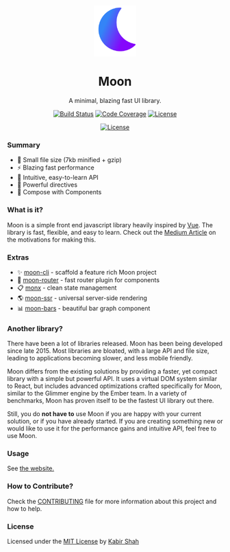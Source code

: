 <p align="center"><a href="https://kingpixil.github.io/moon" target="_blank"><img width="100"src="https://raw.githubusercontent.com/KingPixil/moon/gh-pages/img/logo.png"></a></p>
<h1 align="center">Moon</h1>
<p align="center">A minimal, blazing fast UI library.</p>
<p align="center">
  <a href="https://travis-ci.org/KingPixil/moon"><img src="https://travis-ci.org/KingPixil/moon.svg?branch=master" alt="Build Status"></a>
  <a href="https://codecov.io/gh/KingPixil/moon"><img src="https://codecov.io/gh/KingPixil/moon/branch/master/graph/badge.svg" alt="Code Coverage"></a>
  <a href="https://kingpixil.github.io/license"><img src="https://img.shields.io/badge/license-MIT-blue.svg" alt="License"></a>
</p>
<p align="center">
  <a href="https://saucelabs.com/u/KingPixil"><img src="https://saucelabs.com/browser-matrix/KingPixil.svg" alt="License"></a>
</p>

### Summary

- :tada: Small file size (7kb minified + gzip)
- :zap: Blazing fast performance
- :rocket: Intuitive, easy-to-learn API
- :gem: Powerful directives
- :hammer: Compose with Components

### What is it?

Moon is a simple front end javascript library heavily inspired by [Vue](https://vuejs.org). The library is fast, flexible, and easy to learn. Check out the [Medium Article](https://hackernoon.com/introducing-moon-1d44a99635f0) on the motivations for making this.

### Extras

* ✨ [moon-cli](https://github.com/KingPixil/moon-cli) - scaffold a feature rich Moon project
* 🚩 [moon-router](https://github.com/KingPixil/moon-router) - fast router plugin for components
* 📋 [monx](https://github.com/KingPixil/monx) - clean state management
* 🌎 [moon-ssr](https://github.com/KingPixil/moon-ssr) - universal server-side rendering
* 📊 [moon-bars](https://kingpixil.github.io/moon-bars) - beautiful bar graph component

### Another library?

There have been a lot of libraries released. Moon has been being developed since late 2015. Most libraries are bloated, with a large API and file size, leading to applications becoming slower, and less mobile friendly.

Moon differs from the existing solutions by providing a faster, yet compact library with a simple but powerful API. It uses a virtual DOM system similar to React, but includes advanced optimizations crafted specifically for Moon, similar to the Glimmer engine by the Ember team. In a variety of benchmarks, Moon has proven itself to be the fastest UI library out there.

Still, you do **not have to** use Moon if you are happy with your current solution, or if you have already started. If you are creating something new or would like to use it for the performance gains and intuitive API, feel free to use Moon.

### Usage

See [the website.](https://kingpixil.github.io/moon)

### How to Contribute?

Check the [CONTRIBUTING](/CONTRIBUTING.md) file for more information about this project and how to help.

### License

Licensed under the [MIT License](http://kingpixil.github.io/license) by [Kabir Shah](https://kabir.ml)
